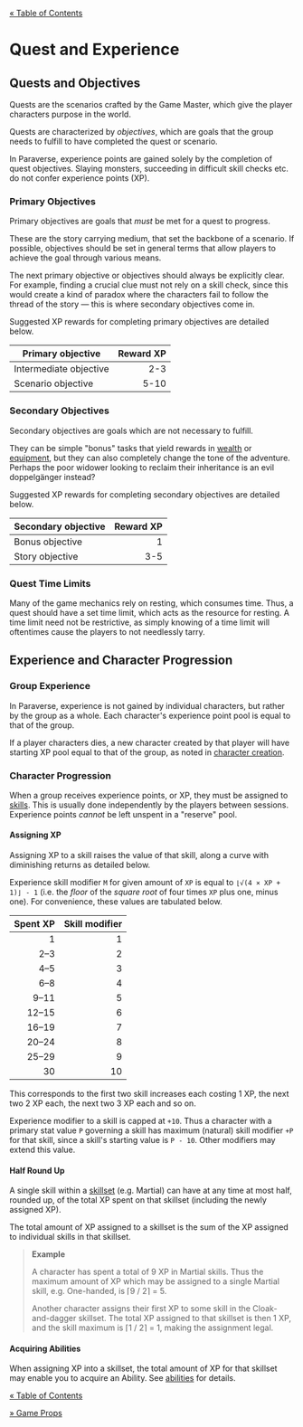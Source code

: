 [&laquo; Table of Contents](..)

# Quest and Experience

## Quests and Objectives

Quests are the scenarios crafted by the Game Master, which give the player characters purpose in the world.

Quests are characterized by *objectives*, which are goals that the group needs to fulfill to have completed the quest or scenario.

In Paraverse, experience points are gained solely by the completion of quest objectives. Slaying monsters, succeeding in difficult skill checks etc. do not confer experience points (XP).

### Primary Objectives

Primary objectives are goals that *must* be met for a quest to progress.

These are the story carrying medium, that set the backbone of a scenario. If possible, objectives should be set in general terms that allow players to achieve the goal through various means.

The next primary objective or objectives should always be explicitly clear. For example, finding a crucial clue must not rely on a skill check, since this would create a kind of paradox where the characters fail to follow the thread of the story &mdash; this is where secondary objectives come in.

Suggested XP rewards for completing primary objectives are detailed below.

| Primary objective | Reward XP |
|-|-:|
| Intermediate objective | 2-3 |
| Scenario objective | 5-10 |

### Secondary Objectives

Secondary objectives are goals which are not necessary to fulfill.

They can be simple "bonus" tasks that yield rewards in [wealth](wealth) or [equipment](equipment), but they can also completely change the tone of the adventure. Perhaps the poor widower looking to reclaim their inheritance is an evil doppelgänger instead?

Suggested XP rewards for completing secondary objectives are detailed below.

| Secondary objective | Reward XP |
|-|-:|
| Bonus objective | 1 |
| Story objective | 3-5 |

### Quest Time Limits

Many of the game mechanics rely on resting, which consumes time. Thus, a quest should have a set time limit, which acts as the resource for resting. A time limit need not be restrictive, as simply knowing of a time limit will oftentimes cause the players to not needlessly tarry.

## Experience and Character Progression

### Group Experience

In Paraverse, experience is not gained by individual characters, but rather by the group as a whole. Each character's experience point pool is equal to that of the group.

If a player characters dies, a new character created by that player will have starting XP pool equal to that of the group, as noted in [character creation](charaters#character-creation).

### Character Progression

When a group receives experience points, or XP, they must be assigned to [skills](characters#skills). This is usually done independently by the players between sessions. Experience points *cannot* be left unspent in a "reserve" pool.

#### Assigning XP

Assigning XP to a skill raises the value of that skill, along a curve with diminishing returns as detailed below.

Experience skill modifier `M` for given amount of `XP` is equal to `⌊√(4 × XP + 1)⌋ - 1` (i.e. the *floor* of the *square root* of four times `XP` plus one, minus one). For convenience, these values are tabulated below.

| Spent XP | Skill modifier |
|-:|-:|
| 1 | 1 |
| 2&ndash;3 | 2 |
| 4&ndash;5 | 3 |
| 6&ndash;8 | 4 |
| 9&ndash;11 | 5 |
| 12&ndash;15 | 6 |
| 16&ndash;19 | 7 |
| 20&ndash;24 | 8 |
| 25&ndash;29 | 9 |
| 30 | 10 |

This corresponds to the first two skill increases each costing 1 XP, the next two 2 XP each, the next two 3 XP each and so on.

Experience modifier to a skill is capped at `+10`. Thus a character with a primary stat value `P` governing a skill has maximum (natural) skill modifier `+P` for that skill, since a skill's starting value is `P - 10`. Other modifiers may extend this value.

#### Half Round Up

A single skill within a [skillset](characters#list-of-skills) (e.g. Martial) can have at any time at most half, rounded up, of the total XP spent on that skillset (including the newly assigned XP).

The total amount of XP assigned to a skillset is the sum of the XP assigned to individual skills in that skillset.

> **Example**
>
> A character has spent a total of 9 XP in Martial skills. Thus the maximum amount of XP which may be assigned to a single Martial skill, e.g. One-handed, is ⌈9 / 2⌉ = 5.
>
> Another character assigns their first XP to some skill in the Cloak-and-dagger skillset. The total XP assigned to that skillset is then 1 XP, and the skill maximum is ⌈1 / 2⌉ = 1, making the assignment legal.

#### Acquiring Abilities

When assigning XP into a skillset, the total amount of XP for that skillset may enable you to acquire an Ability. See [abilities](characters#abilities) for details.

[&laquo; Table of Contents](..)

[&raquo; Game Props](game-props)
